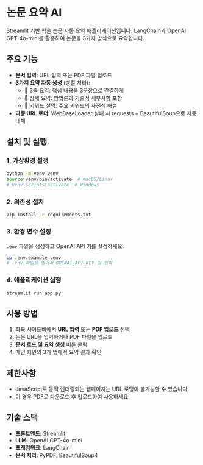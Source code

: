 # 논문 요약 AI

Streamlit 기반 학술 논문 자동 요약 애플리케이션입니다. LangChain과 OpenAI GPT-4o-mini를 활용하여 논문을 3가지 방식으로 요약합니다.

## 주요 기능

- **문서 입력**: URL 입력 또는 PDF 파일 업로드
- **3가지 요약 자동 생성** (병렬 처리):
  - 📌 3줄 요약: 핵심 내용을 3문장으로 간결하게
  - 📝 상세 요약: 방법론과 기술적 세부사항 포함
  - 🔑 키워드 설명: 주요 키워드의 사전식 해설
- **다중 URL 로더**: WebBaseLoader 실패 시 requests + BeautifulSoup으로 자동 대체

## 설치 및 실행

### 1. 가상환경 설정

```bash
python -m venv venv
source venv/bin/activate  # macOS/Linux
# venv\Scripts\activate  # Windows
```

### 2. 의존성 설치

```bash
pip install -r requirements.txt
```

### 3. 환경 변수 설정

`.env` 파일을 생성하고 OpenAI API 키를 설정하세요:

```bash
cp .env.example .env
# .env 파일을 열어서 OPENAI_API_KEY 값 입력
```

### 4. 애플리케이션 실행

```bash
streamlit run app.py
```

## 사용 방법

1. 좌측 사이드바에서 **URL 입력** 또는 **PDF 업로드** 선택
2. 논문 URL을 입력하거나 PDF 파일을 업로드
3. **문서 로드 및 요약 생성** 버튼 클릭
4. 메인 화면의 3개 탭에서 요약 결과 확인

## 제한사항

- JavaScript로 동적 렌더링되는 웹페이지는 URL 로딩이 불가능할 수 있습니다
- 이 경우 PDF로 다운로드 후 업로드하여 사용하세요

## 기술 스택

- **프론트엔드**: Streamlit
- **LLM**: OpenAI GPT-4o-mini
- **프레임워크**: LangChain
- **문서 처리**: PyPDF, BeautifulSoup4
